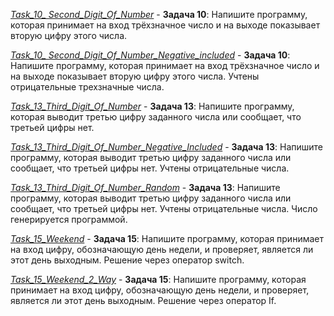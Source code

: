 [*Task_10_ Second_Digit_Of_Number*](https://github.com/IrinaKazantseva/TEST/tree/main/HomeWork2/Task_10_%20Second_Digit_Of_Number) - **Задача 10**: Напишите программу, которая принимает на вход трёхзначное число и на выходе показывает вторую цифру этого числа.

[*Task_10_ Second_Digit_Of_Number_Negative_included*](https://github.com/IrinaKazantseva/TEST/tree/main/HomeWork2/Task_10_%20Second_Digit_Of_Number_Negative_included) - **Задача 10**: Напишите программу, которая принимает на вход трёхзначное число и на выходе показывает вторую цифру этого числа. Учтены отрицательные трехзначные числа. 

[*Task_13_Third_Digit_Of_Number*](https://github.com/IrinaKazantseva/TEST/tree/main/HomeWork2/Task_13_Third_Digit_Of_Number) - **Задача 13**: Напишите программу, которая выводит третью цифру заданного числа или сообщает, что третьей цифры нет. 

[*Task_13_Third_Digit_Of_Number_Negative_Included*](https://github.com/IrinaKazantseva/TEST/tree/main/HomeWork2/Task_13_Third_Digit_Of_Number_Negative_Included) - **Задача 13**: Напишите программу, которая выводит третью цифру заданного числа или сообщает, что третьей цифры нет. Учтены отрицательные числа.

[*Task_13_Third_Digit_Of_Number_Random*](https://github.com/IrinaKazantseva/TEST/tree/main/HomeWork2/Task_13_Third_Digit_Of_Number_Random) - **Задача 13**: Напишите программу, которая выводит третью цифру заданного числа или сообщает, что третьей цифры нет. Учтены отрицательные числа. Число генерируется программой.

[*Task_15_Weekend*](https://github.com/IrinaKazantseva/TEST/tree/main/HomeWork2/Task_15_Weekend) - **Задача 15**: Напишите программу, которая принимает на вход цифру, обозначающую день недели, и проверяет, является ли этот день выходным. Решение через оператор switch.

[*Task_15_Weekend_2_Way*](https://github.com/IrinaKazantseva/TEST/tree/main/HomeWork2/Task_15_Weekend_2_Way) - **Задача 15**: Напишите программу, которая принимает на вход цифру, обозначающую день недели, и проверяет, является ли этот день выходным. Решение через оператор If.